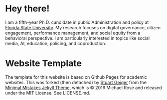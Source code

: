 # Hey there!
I am a fifth-year Ph.D. candidate in public Administration and policy at [Florida State University](https://coss.fsu.edu/askew/). My research focuses on digital governance, citizen engagement, performance management, and social equity from a behavioral perspective. I am particularly interested in topics like social media, AI, education, policing, and coproduction.

# Website Template
The template for this website is based on Github Pages for academic websites. This was forked (then detached) by [Stuart Geiger](https://github.com/staeiou) from the [Minimal Mistakes Jekyll Theme](https://mmistakes.github.io/minimal-mistakes/), which is © 2016 Michael Rose and released under the MIT License. See LICENSE.md.
